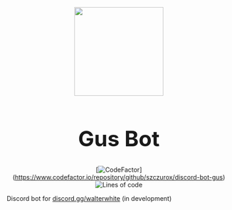 <p align="center" style="margin-bottom: 0px !important;"> 
    <img src="https://cdn.discordapp.com/avatars/947853951624183809/2ebd0371852f8ab952f826699e626f0a.png" width=200>
</p>
<h1 align="center" style="font-size:48px"> Gus Bot</h1>

<div align="center">

[![CodeFactor](https://www.codefactor.io/repository/github/szczurox/discord-bot-gus/badge)] (https://www.codefactor.io/repository/github/szczurox/discord-bot-gus)
![Lines of code](https://img.shields.io/tokei/lines/github.com/Szczurox/Discord-Bot-Gus) 

</div>

Discord bot for <a href="https://discord.gg/walterwhite">discord.gg/walterwhite</a> (in development)
